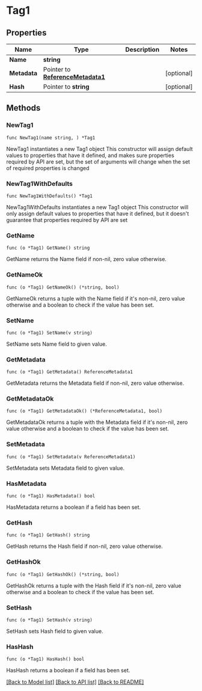 # Tag1

## Properties

Name | Type | Description | Notes
------------ | ------------- | ------------- | -------------
**Name** | **string** |  | 
**Metadata** | Pointer to [**ReferenceMetadata1**](ReferenceMetadata1.md) |  | [optional] 
**Hash** | Pointer to **string** |  | [optional] 

## Methods

### NewTag1

`func NewTag1(name string, ) *Tag1`

NewTag1 instantiates a new Tag1 object
This constructor will assign default values to properties that have it defined,
and makes sure properties required by API are set, but the set of arguments
will change when the set of required properties is changed

### NewTag1WithDefaults

`func NewTag1WithDefaults() *Tag1`

NewTag1WithDefaults instantiates a new Tag1 object
This constructor will only assign default values to properties that have it defined,
but it doesn't guarantee that properties required by API are set

### GetName

`func (o *Tag1) GetName() string`

GetName returns the Name field if non-nil, zero value otherwise.

### GetNameOk

`func (o *Tag1) GetNameOk() (*string, bool)`

GetNameOk returns a tuple with the Name field if it's non-nil, zero value otherwise
and a boolean to check if the value has been set.

### SetName

`func (o *Tag1) SetName(v string)`

SetName sets Name field to given value.


### GetMetadata

`func (o *Tag1) GetMetadata() ReferenceMetadata1`

GetMetadata returns the Metadata field if non-nil, zero value otherwise.

### GetMetadataOk

`func (o *Tag1) GetMetadataOk() (*ReferenceMetadata1, bool)`

GetMetadataOk returns a tuple with the Metadata field if it's non-nil, zero value otherwise
and a boolean to check if the value has been set.

### SetMetadata

`func (o *Tag1) SetMetadata(v ReferenceMetadata1)`

SetMetadata sets Metadata field to given value.

### HasMetadata

`func (o *Tag1) HasMetadata() bool`

HasMetadata returns a boolean if a field has been set.

### GetHash

`func (o *Tag1) GetHash() string`

GetHash returns the Hash field if non-nil, zero value otherwise.

### GetHashOk

`func (o *Tag1) GetHashOk() (*string, bool)`

GetHashOk returns a tuple with the Hash field if it's non-nil, zero value otherwise
and a boolean to check if the value has been set.

### SetHash

`func (o *Tag1) SetHash(v string)`

SetHash sets Hash field to given value.

### HasHash

`func (o *Tag1) HasHash() bool`

HasHash returns a boolean if a field has been set.


[[Back to Model list]](../README.md#documentation-for-models) [[Back to API list]](../README.md#documentation-for-api-endpoints) [[Back to README]](../README.md)


